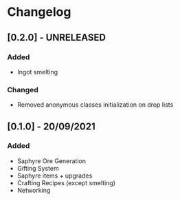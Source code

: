 # Changelog

## [0.2.0] - UNRELEASED

### Added

- Ingot smelting

### Changed

- Removed anonymous classes initialization on drop lists

## [0.1.0] - 20/09/2021

### Added

- Saphyre Ore Generation
- Gifting System
- Saphyre items + upgrades
- Crafting Recipes (except smelting)
- Networking
